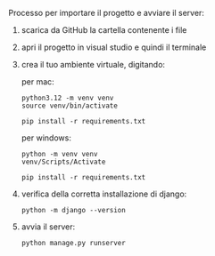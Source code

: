 
Processo per importare il progetto e avviare il server:

1)	scarica da GitHub la cartella contenente i file
2)	apri il progetto in visual studio e quindi il terminale
3)	crea il tuo ambiente virtuale, digitando:

  	per mac:

		python3.12 -m venv venv
		source venv/bin/activate
	
		pip install -r requirements.txt
	
 	per windows:

		python -m venv venv
		venv/Scripts/Activate
	
		pip install -r requirements.txt

5)	verifica della corretta installazione di django:
  
		python -m django --version

6)	avvia il server:

		python manage.py runserver
